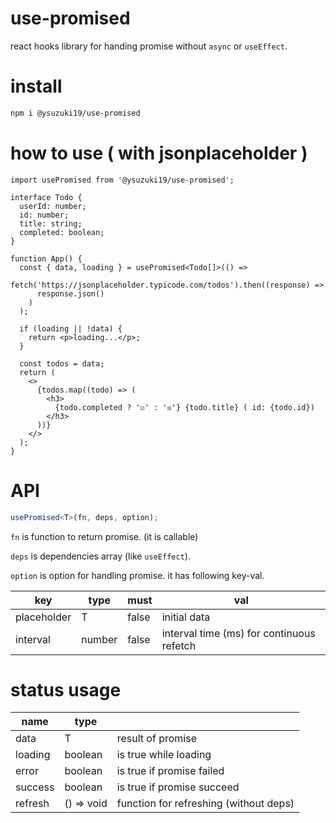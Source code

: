 # use-promised

react hooks library for handing promise without `async` or `useEffect`.

# install

```bash
npm i @ysuzuki19/use-promised
```

# how to use ( with jsonplaceholder )

```tsx
import usePromised from '@ysuzuki19/use-promised';

interface Todo {
  userId: number;
  id: number;
  title: string;
  completed: boolean;
}

function App() {
  const { data, loading } = usePromised<Todo[]>(() =>
    fetch('https://jsonplaceholder.typicode.com/todos').then((response) =>
      response.json()
    )
  );

  if (loading || !data) {
    return <p>loading...</p>;
  }

  const todos = data;
  return (
    <>
      {todos.map((todo) => (
        <h3>
          {todo.completed ? '☑' : '☒'} {todo.title} ( id: {todo.id})
        </h3>
      ))}
    </>
  );
}
```

# API

```ts
usePromised<T>(fn, deps, option);
```

`fn` is function to return promise. (it is callable)

`deps` is dependencies array (like `useEffect`).

`option` is option for handling promise. it has following key-val.

| key         | type   | must  | val                                       |
| ----------- | ------ | ----- | ----------------------------------------- |
| placeholder | T      | false | initial data                              |
| interval    | number | false | interval time (ms) for continuous refetch |

# status usage

| name    | type       |                                        |
| ------- | ---------- | -------------------------------------- |
| data    | T          | result of promise                      |
| loading | boolean    | is true while loading                  |
| error   | boolean    | is true if promise failed              |
| success | boolean    | is true if promise succeed             |
| refresh | () => void | function for refreshing (without deps) |
